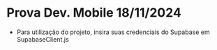 # Prova Dev. Mobile 18/11/2024

+ Para utilização do projeto, insira suas credenciais do Supabase em SupabaseClient.js
